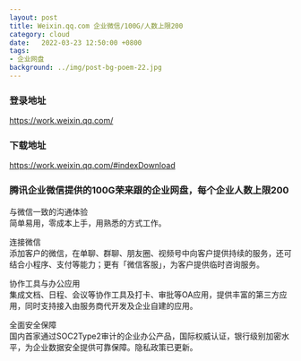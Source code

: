 ```yaml
---
layout: post
title: Weixin.qq.com 企业微信/100G/人数上限200
category: cloud
date:   2022-03-23 12:50:00 +0800
tags:
- 企业网盘
background: ../img/post-bg-poem-22.jpg
---
```




### 登录地址<br>
https://work.weixin.qq.com/

### 下载地址<br>
https://work.weixin.qq.com/#indexDownload

### 腾讯企业微信提供的100G荣来跟的企业网盘，每个企业人数上限200<br>

与微信一致的沟通体验<br>
简单易用，零成本上手，用熟悉的方式工作。<br>

连接微信<br>
添加客户的微信，在单聊、群聊、朋友圈、视频号中向客户提供持续的服务，还可结合小程序、支付等能力；更有「微信客服」，为客户提供临时咨询服务。<br>

协作工具与办公应用<br>
集成文档、日程、会议等协作工具及打卡、审批等OA应用，提供丰富的第三方应用，同时支持接入由服务商代开发及企业自建的应用。<br>

全面安全保障<br>
国内首家通过SOC2Type2审计的企业办公产品，国际权威认证，银行级别加密水平，为企业数据安全提供可靠保障。隐私政策已更新。<br>